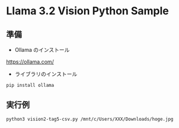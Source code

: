 # Llama 3.2 Vision Python Sample

## 準備 
- Ollama のインストール

https://ollama.com/

- ライブラリのインストール

```
pip install ollama
```

## 実行例

```
python3 vision2-tag5-csv.py /mnt/c/Users/XXX/Downloads/hoge.jpg 
```
